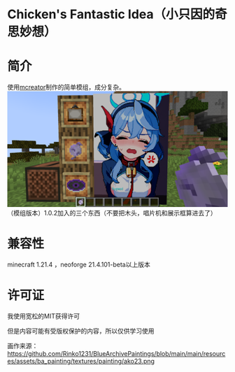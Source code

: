 # Chicken's Fantastic Idea（小只因的奇思妙想）
# 简介
使用[mcreator](https://github.com/MCreator/MCreator)制作的简单模组，成分复杂。
![1.0.2版本加入的东西](https://github.com/xjjakm/Chicken-s-Fantastic-Idea/blob/main/Gallery/2025-03-21_20.07.26.png)
（模组版本）1.0.2加入的三个东西（不要把木头，唱片机和展示框算进去了）

# 兼容性
minecraft 1.21.4 ，neoforge 21.4.101-beta以上版本

# 许可证
我使用宽松的MIT获得许可

但是内容可能有受版权保护的内容，所以仅供学习使用

画作来源：https://github.com/Rinko1231/BlueArchivePaintings/blob/main/main/resources/assets/ba_painting/textures/painting/ako23.png

